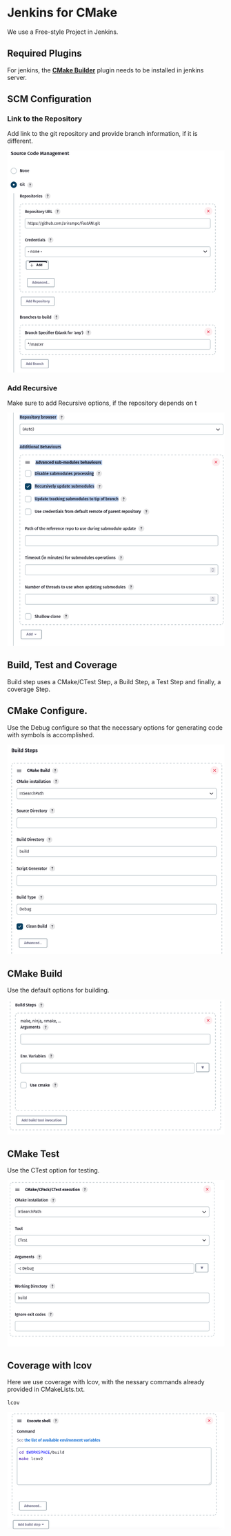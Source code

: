 # Jenkins for CMake

We use a Free-style Project in Jenkins.


## Required Plugins

For jenkins, the [**CMake Builder**](https://plugins.jenkins.io/cmakebuilder/) plugin needs to be installed in jenkins server.


##  SCM Configuration


### Link to the Repository

Add link to the git repository and provide branch information, if it is different.

![Link to Repository](/images/scm_link.png)

### Add Recursive 

Make sure to add Recursive options, if the repository depends on t 

![Additional Repo Details](/images/scm_recur.png)


##  Build, Test and Coverage

Build step uses a CMake/CTest Step, a Build Step, a Test Step and finally, a coverage Step.

## CMake Configure.

Use the Debug configure so that the necessary options for generating code with symbols is accomplished.

![](/images/build_cmake.png)

## CMake Build

Use the default options for building.

![](/images/build_make.png)

## CMake Test

Use the CTest option for testing.

![](/images/build_test.png)


## Coverage with lcov

Here we use coverage with lcov, with the nessary commands already provided in CMakeLists.txt.

```
lcov
```

![](/images/build_lcov.png)
